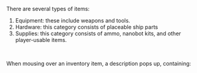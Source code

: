 There are several
types of items:

1. Equipment: these include
     weapons and tools.
2. Hardware: this category
     consists of placeable ship parts
3. Supplies: this category
     consists of ammo, nanobot kits, and other player-usable items.

 

When mousing over an
inventory item, a description pops up, containing: